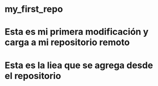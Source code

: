 # my_first_repo
# Esta es mi primera modificación y carga a mi repositorio remoto
# Esta es la liea que se agrega desde el repositorio
